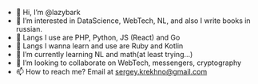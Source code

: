 - 👋 Hi, I’m @lazybark
- 👀 I’m interested in DataScience, WebTech, NL, and also I write books in russian.
- 📝 Langs I use are PHP, Python, JS (React) and Go
- 🤨 Langs I wanna learn and use are Ruby and Kotlin
- 🌱 I’m currently learning NL and math(at least trying...)
- 💞️ I’m looking to collaborate on WebTech, messengers, cryptography
- 📫 How to reach me? Email at sergey.krekhno@gmail.com

<!---
lazybark/lazybark is a ✨ special ✨ repository because its `README.md` (this file) appears on your GitHub profile.
You can click the Preview link to take a look at your changes.
--->
